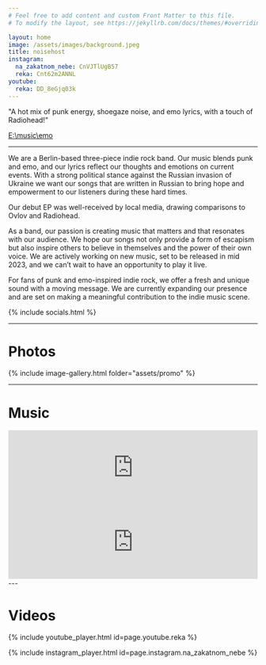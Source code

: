 ```yaml
---
# Feel free to add content and custom Front Matter to this file.
# To modify the layout, see https://jekyllrb.com/docs/themes/#overriding-theme-defaults

layout: home
image: /assets/images/background.jpeg
title: noisehost
instagram:
  na_zakatnom_nebe: CnVJTlUgB57
  reka: Cnt62m2ANNL
youtube:
  reka: DD_8eGjq03k
---
```


<div class="quote-container">
  <p class="quote">
    "A hot mix of punk energy, shoegaze noise, and emo lyrics, with a touch of Radiohead!"
  </p>
  <a class="author" href="https://open.spotify.com/user/w1he2s1iek4l2pwf28bdsbz5v"> 
    E:\music\emo
  </a>
</div>

---

We are a Berlin-based three-piece indie rock band. Our music blends punk and emo, and our lyrics reflect our thoughts and emotions on current events. With a strong political stance against the Russian invasion of Ukraine we want our songs that are written in Russian to bring hope and empowerment to our listeners during these hard times.

Our debut EP was well-received by local media, drawing comparisons to Ovlov and Radiohead.

As a band, our passion is creating music that matters and that resonates with our audience. We hope our songs not only provide a form of escapism but also inspire others to believe in themselves and the power of their own voice. We are actively working on new music, set to be released in mid 2023, and we can’t wait to have an opportunity to play it live.

For fans of punk and emo-inspired indie rock, we offer a fresh and unique sound with a moving message. We are currently expanding our presence and are set on making a meaningful contribution to the indie music scene.


{% include socials.html %}

---

# Photos

{% include image-gallery.html folder="assets/promo" %}

---

# Music

<div width="fit-content">
<iframe 
  style="border: 0; width: 100%;" 
  src="https://bandcamp.com/EmbeddedPlayer/album=464641135/size=large/bgcol=ffffff/linkcol=0687f5/tracklist=false/artwork=small/transparent=true/" seamless>
  <a href="https://noisehost.bandcamp.com/album/-">пена by noisehost</a>
</iframe>
<iframe 
  style="border: 0; width: 100%;" 
  src="https://bandcamp.com/EmbeddedPlayer/track=3080292966/size=large/bgcol=ffffff/linkcol=0687f5/tracklist=false/artwork=small/transparent=true/" seamless>
  <a href="https://noisehost.bandcamp.com/track/--5">река by noisehost</a>
</iframe>
</div>
---

# Videos

{% include youtube_player.html id=page.youtube.reka %}

{% include instagram_player.html id=page.instagram.na_zakatnom_nebe %}
